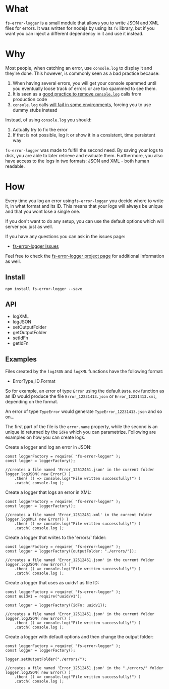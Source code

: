 #   What

`fs-error-logger` is a small module that allows you to write JSON and XML files
for errors. It was written for nodejs by using its `fs` library, but if you want
you can inject a different dependency in it and use it instead.

#   Why

Most people, when catching an error, use `console.log` to display it and they're
done. This however, is commonly seen as a bad practice because:

1. When having several errors, you will get your console spammed until you
eventually loose track of errors or are too spammed to see them.
2. It is seen as a [good practice to remove `console.log`](http://eslint.org/docs/rules/no-console) calls from production
code
3. `console.log` calls [will fail in some environments](https://stackoverflow.com/questions/1114187/is-it-a-bad-idea-to-leave-console-log-calls-in-your-producton-javascript-cod), forcing you to use dummy
stubs instead

Instead, of using `console.log` you should:

1. Actually try to fix the error
2. If that is not possible, log it or show it in a consistent, time persistent
way

`fs-error-logger` was made to fulfill the second need. By saving your logs to
disk, you are able to later retrieve and evaluate them. Furthermore, you also
have access to the logs in two formats: JSON and XML - both human readable.

#   How

Every time you log an error using`fs-error-logger` you decide where to write it,
in what format and its ID. This means that your logs will always be unique and
that you wont lose a single one.

If you don't want to do any setup, you can use the default options which will
server you just as well.

If you have any questions you can ask in the issues page:

 - [fs-error-logger Issues](https://github.com/Fl4m3Ph03n1x/fs-error-logger/issues)

Feel free to check the [fs-error-logger project page](https://fl4m3ph03n1x.github.io/fs-error-logger/index.html)
for additional information as well.

## Install

    npm install fs-error-logger --save

## API

 - logXML
 - logJSON
 - setOutputFolder
 - getOutputFolder
 - setIdFn
 - getIdFn

##  Examples

Files created by the `logJSON` and `logXML` functions have the following format:

 - ErrorType_ID.Format

 So for example, an error of type `Error` using the default `Date.now` function
 as an ID would produce the file `Error_12231413.json` or `Error_12231413.xml`,
 depending on the format.

 An error of type `TypeError` would generate `TypeError_12231413.json` and so
 on...

 The first part of the file is the `error.name` property, while the second is
 an unique id returned by the `idFn` which you can parametrize. Following are
 examples on how you can create logs.

Create a logger and log an error in JSON:

```
const loggerFactory = require( "fs-error-logger" );
const logger = loggerFactory();

//creates a file named 'Error_12512451.json' in the current folder
logger.logJSON( new Error() )
    .then( () => console.log("File written successfully!") )
    .catch( console.log );
```

Create a logger that logs an error in XML:

```
const loggerFactory = require( "fs-error-logger" );
const logger = loggerFactory();

//creates a file named 'Error_12512451.xml' in the current folder
logger.logXML( new Error() )
    .then( () => console.log("File written successfully!") )
    .catch( console.log );
```

Create a logger that writes to the 'errors/' folder:

```
const loggerFactory = require( "fs-error-logger" );
const logger = loggerFactory({outputFolder: "./errors/"});

//creates a file named 'Error_12512451.json' in the current folder
logger.logJSON( new Error() )
    .then( () => console.log("File written successfully!") )
    .catch( console.log );
```

Create a logger that uses as uuidv1 as file ID:

```
const loggerFactory = require( "fs-error-logger" );
const uuidv1 = require("uuid/v1");

const logger = loggerFactory({idFn: uuidv1});

//creates a file named 'Error_12512451.json' in the current folder
logger.logJSON( new Error() )
    .then( () => console.log("File written successfully!") )
    .catch( console.log );
```

Create a logger with default options and then change the output folder:

```
const loggerFactory = require( "fs-error-logger" );
const logger = loggerFactory();

logger.setOutputFolder("./errors/");

//creates a file named 'Error_12512451.json' in the "./errors/" folder
logger.logJSON( new Error() )
    .then( () => console.log("File written successfully!") )
    .catch( console.log );
```
